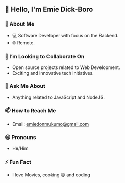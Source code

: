 ## 👋 Hello, I'm Emie Dick-Boro

### 🚀 About Me
- 💻 Software Developer with focus on the Backend.
- 🌐 Remote.
<!-- 🎓 Graduated in [Your Field of Study] from [Your University].

### 🌱 I'm Currently Learning
- Next JS, Solidity.-->

### 👯 I’m Looking to Collaborate On
- Open source projects related to Web Development.
- Exciting and innovative tech initiatives.

### 💬 Ask Me About
- Anything related to JavaScript and NodeJS.

### 📫 How to Reach Me
- Email: emiedonmukumo@gmail.com

### 😄 Pronouns
- He/Him
  
### ⚡ Fun Fact
- I love Movies, cooking 😋 and coding
  
<!--### 📊 GitHub Stats
![Your GitHub Stats](https://github-readme-stats.vercel.app/api?username=YourGitHubUsername&show_icons=true&theme=dark)-->

